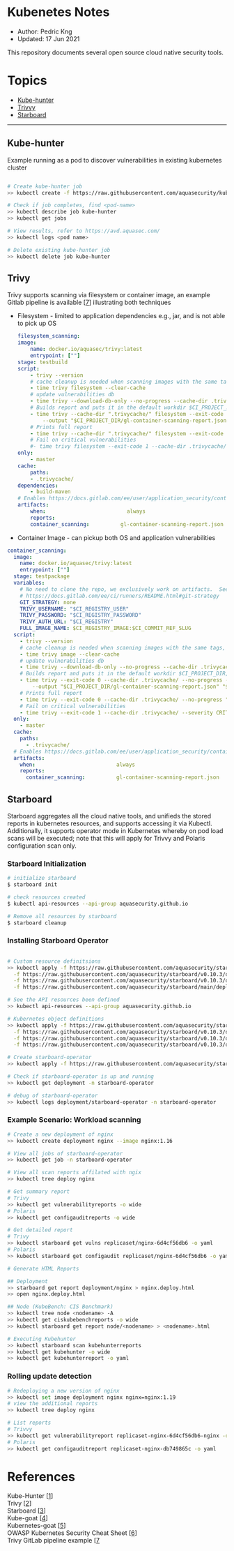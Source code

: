 # Kubenetes Notes
* Author:   Pedric Kng  
* Updated:  17 Jun 2021

This repository documents several open source cloud native security tools.

# Topics
* [Kube-hunter](#Kube-hunter)
* [Trivvy](#Trivvy)
* [Starboard](#Starboard)

***
## Kube-hunter

Example running as a pod to discover vulnerabilities in existing kubernetes cluster

```bash

# Create kube-hunter job
>> kubectl create -f https://raw.githubusercontent.com/aquasecurity/kube-hunter/main/job.yaml

# Check if job completes, find <pod-name>
>> kubectl describe job kube-hunter
>> kubectl get jobs

# View results, refer to https://avd.aquasec.com/
>> kubectl logs <pod name>

# Delete existing kube-hunter job
>> kubectl delete job kube-hunter


```


## Trivy

Trivy supports scanning via filesystem or container image, an example Gitlab pipeline is available [[7]] illustrating both techniques

- Filesystem - limited to application dependencies e.g., jar, and is not able to pick up OS
    ```yml
    filesystem_scanning:
    image:
        name: docker.io/aquasec/trivy:latest
        entrypoint: [""]
    stage: testbuild
    script:
        - trivy --version
        # cache cleanup is needed when scanning images with the same tags, it does not remove the database
        - time trivy filesystem --clear-cache
        # update vulnerabilities db
        - time trivy --download-db-only --no-progress --cache-dir .trivycache/
        # Builds report and puts it in the default workdir $CI_PROJECT_DIR, so `artifacts:` can take it from there
        - time trivy --cache-dir ".trivycache/" filesystem --exit-code 0  --no-progress --format template --template "@/contrib/gitlab.tpl"
            --output "$CI_PROJECT_DIR/gl-container-scanning-report.json" $CI_PROJECT_DIR
        # Prints full report
        - time trivy --cache-dir ".trivycache/" filesystem --exit-code 0 --no-progress $CI_PROJECT_DIR
        # Fail on critical vulnerabilities
        #- time trivy filesystem --exit-code 1 --cache-dir .trivycache/ --severity CRITICAL --no-progress $CI_PROJECT_DIR
    only:
        - master
    cache:
        paths:
        - .trivycache/
    dependencies:
        - build-maven
    # Enables https://docs.gitlab.com/ee/user/application_security/container_scanning/ (Container Scanning report is available on GitLab EE Ultimate or GitLab.com Gold)
    artifacts:
        when:                          always
        reports:
        container_scanning:          gl-container-scanning-report.json
    ```

- Container Image - can pickup both OS and application vulnerabilities
```yml
container_scanning:
  image:
    name: docker.io/aquasec/trivy:latest
    entrypoint: [""]
  stage: testpackage
  variables:
    # No need to clone the repo, we exclusively work on artifacts.  See
    # https://docs.gitlab.com/ee/ci/runners/README.html#git-strategy
    GIT_STRATEGY: none
    TRIVY_USERNAME: "$CI_REGISTRY_USER"
    TRIVY_PASSWORD: "$CI_REGISTRY_PASSWORD"
    TRIVY_AUTH_URL: "$CI_REGISTRY"
    FULL_IMAGE_NAME: $CI_REGISTRY_IMAGE:$CI_COMMIT_REF_SLUG
  script:
    - trivy --version
    # cache cleanup is needed when scanning images with the same tags, it does not remove the database
    - time trivy image --clear-cache
    # update vulnerabilities db
    - time trivy --download-db-only --no-progress --cache-dir .trivycache/
    # Builds report and puts it in the default workdir $CI_PROJECT_DIR, so `artifacts:` can take it from there
    - time trivy --exit-code 0 --cache-dir .trivycache/ --no-progress --format template --template "@/contrib/gitlab.tpl"
        --output "$CI_PROJECT_DIR/gl-container-scanning-report.json" "$FULL_IMAGE_NAME"
    # Prints full report
    - time trivy --exit-code 0 --cache-dir .trivycache/ --no-progress "$FULL_IMAGE_NAME"
    # Fail on critical vulnerabilities
    - time trivy --exit-code 1 --cache-dir .trivycache/ --severity CRITICAL --no-progress "$FULL_IMAGE_NAME"
  only:
    - master
  cache:
    paths:
      - .trivycache/
  # Enables https://docs.gitlab.com/ee/user/application_security/container_scanning/ (Container Scanning report is available on GitLab EE Ultimate or GitLab.com Gold)
  artifacts:
    when:                          always
    reports:
      container_scanning:          gl-container-scanning-report.json

```



## Starboard
Starboard aggregates all the cloud native tools, and unifieds the stored reports in kubernetes resources, and supports accessing it via Kubectl.
Additionally, it supports operator mode in Kubernetes whereby on pod load scans will be executed; note that this will apply for Trivvy and Polaris configuration scan only.

### Starboard Initialization
```bash
# initialize starboard
$ starboard init

# check resources created
$ kubectl api-resources --api-group aquasecurity.github.io

# Remove all resources by starboard
$ starboard cleanup

```

### Installing Starboard Operator

```bash

# Custom resource definitsions
>> kubectl apply -f https://raw.githubusercontent.com/aquasecurity/starboard/v0.10.3/deploy/crd/vulnerabilityreports.crd.yaml \
  -f https://raw.githubusercontent.com/aquasecurity/starboard/v0.10.3/deploy/crd/configauditreports.crd.yaml \
  -f https://raw.githubusercontent.com/aquasecurity/starboard/v0.10.3/deploy/crd/ciskubebenchreports.crd.yaml \
  -f https://raw.githubusercontent.com/aquasecurity/starboard/main/deploy/crd/kubehunterreports.crd.yaml

# See the API resources been defined
>> kubectl api-resources --api-group aquasecurity.github.io

# Kubernetes object definitions
>> kubectl apply -f https://raw.githubusercontent.com/aquasecurity/starboard/v0.10.3/deploy/static/01-starboard-operator.ns.yaml \
  -f https://raw.githubusercontent.com/aquasecurity/starboard/v0.10.3/deploy/static/02-starboard-operator.sa.yaml \
  -f https://raw.githubusercontent.com/aquasecurity/starboard/v0.10.3/deploy/static/03-starboard-operator.clusterrole.yaml \
  -f https://raw.githubusercontent.com/aquasecurity/starboard/v0.10.3/deploy/static/04-starboard-operator.clusterrolebinding.yaml

# Create starboard-operator
>> kubectl apply -f https://raw.githubusercontent.com/aquasecurity/starboard/v0.10.3/deploy/static/06-starboard-operator.deployment.yaml

# Check if starboard-operator is up and running
>> kubectl get deployment -n starboard-operator

# debug of starboard-operator
>> kubectl logs deployment/starboard-operator -n starboard-operator

```

### Example Scenario: Workload scanning
```bash
# Create a new deployment of nginx
>> kubectl create deployment nginx --image nginx:1.16

# View all jobs of starboard-operator
>> kubectl get job -n starboard-operator

# View all scan reports affilated with ngix
>> kubectl tree deploy nginx

# Get summary report
# Trivy
>> kubectl get vulnerabilityreports -o wide
# Polaris
>> kubectl get configauditreports -o wide

# Get detailed report
# Trivy
>> kubectl starboard get vulns replicaset/nginx-6d4cf56db6 -o yaml
# Polaris
>> kubectl starboard get configaudit replicaset/nginx-6d4cf56db6 -o yaml

# Generate HTML Reports

## Deployment
>> starboard get report deployment/nginx > nginx.deploy.html
>> open nginx.deploy.html

## Node (KubeBench: CIS Benchmark)
>> kubectl tree node <nodename> -A
>> kubectl get ciskubebenchreports -o wide
>> kubectl starboard get report node/<nodename> > <nodename>.html

# Executing Kubehunter
>> kubectl starboard scan kubehunterreports
>> kubectl get kubehunter -o wide
>> kubectl get kubehunterreport -o yaml
```

### Rolling update detection
```bash
# Redeploying a new version of nginx
>> kubectl set image deployment nginx nginx=nginx:1.19
# view the additional reports
>> kubectl tree deploy nginx

# List reports
# Trivvy
>> kubectl get vulnerabilityreport replicaset-nginx-6d4cf56db6-nginx -o yaml
# Polaris
>> kubectl get configauditreport replicaset-nginx-db749865c -o yaml
```


# References
Kube-Hunter [[1]]  
Trivy [[2]]  
Starboard [[3]]  
Kube-goat [[4]]  
Kubernetes-goat [[5]]  
OWASP Kubernetes Security Cheat Sheet [[6]]  
Trivy GitLab pipeline example [[7]

[1]:https://aquasecurity.github.io/kube-hunter/ "Kube-Hunter"
[2]:https://aquasecurity.github.io/trivy "Trivy"
[3]:https://aquasecurity.github.io/starboard "Starboard" 
[4]:https://github.com/ksoclabs/kube-goat "Kube-goat"
[5]:https://madhuakula.com/kubernetes-goat/index.html "Kubernetes-goat"
[6]:https://cheatsheetseries.owasp.org/cheatsheets/Kubernetes_Security_Cheat_Sheet.html "OWASP Kubernetes Security Cheat Sheet"
[7]:https://gitlab.com/container-sec/webgoat-legacy/-/blob/master/.gitlab-ci.yml "Trivy GitLab pipeline example"